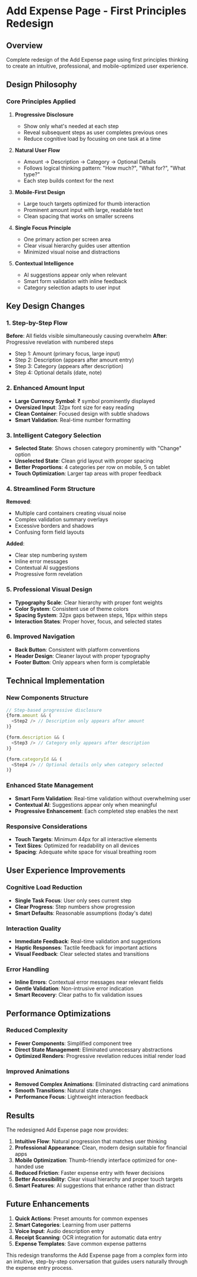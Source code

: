 # Add Expense Page - First Principles Redesign

## Overview
Complete redesign of the Add Expense page using first principles thinking to create an intuitive, professional, and mobile-optimized user experience.

## Design Philosophy

### Core Principles Applied

1. **Progressive Disclosure**
   - Show only what's needed at each step
   - Reveal subsequent steps as user completes previous ones
   - Reduce cognitive load by focusing on one task at a time

2. **Natural User Flow**
   - Amount → Description → Category → Optional Details
   - Follows logical thinking pattern: "How much?", "What for?", "What type?"
   - Each step builds context for the next

3. **Mobile-First Design**
   - Large touch targets optimized for thumb interaction
   - Prominent amount input with large, readable text
   - Clean spacing that works on smaller screens

4. **Single Focus Principle**
   - One primary action per screen area
   - Clear visual hierarchy guides user attention
   - Minimized visual noise and distractions

5. **Contextual Intelligence**
   - AI suggestions appear only when relevant
   - Smart form validation with inline feedback
   - Category selection adapts to user input

## Key Design Changes

### 1. Step-by-Step Flow
**Before**: All fields visible simultaneously causing overwhelm
**After**: Progressive revelation with numbered steps
- Step 1: Amount (primary focus, large input)
- Step 2: Description (appears after amount entry)
- Step 3: Category (appears after description)
- Step 4: Optional details (date, note)

### 2. Enhanced Amount Input
- **Large Currency Symbol**: ₹ symbol prominently displayed
- **Oversized Input**: 32px font size for easy reading
- **Clean Container**: Focused design with subtle shadows
- **Smart Validation**: Real-time number formatting

### 3. Intelligent Category Selection
- **Selected State**: Shows chosen category prominently with "Change" option
- **Unselected State**: Clean grid layout with proper spacing
- **Better Proportions**: 4 categories per row on mobile, 5 on tablet
- **Touch Optimization**: Larger tap areas with proper feedback

### 4. Streamlined Form Structure
**Removed**:
- Multiple card containers creating visual noise
- Complex validation summary overlays
- Excessive borders and shadows
- Confusing form field layouts

**Added**:
- Clear step numbering system
- Inline error messages
- Contextual AI suggestions
- Progressive form revelation

### 5. Professional Visual Design
- **Typography Scale**: Clear hierarchy with proper font weights
- **Color System**: Consistent use of theme colors
- **Spacing System**: 32px gaps between steps, 16px within steps
- **Interaction States**: Proper hover, focus, and selected states

### 6. Improved Navigation
- **Back Button**: Consistent with platform conventions
- **Header Design**: Cleaner layout with proper typography
- **Footer Button**: Only appears when form is completable

## Technical Implementation

### New Components Structure
```typescript
// Step-based progressive disclosure
{form.amount && (
  <Step2 /> // Description only appears after amount
)}

{form.description && (
  <Step3 /> // Category only appears after description
)}

{form.categoryId && (
  <Step4 /> // Optional details only when category selected
)}
```

### Enhanced State Management
- **Smart Form Validation**: Real-time validation without overwhelming user
- **Contextual AI**: Suggestions appear only when meaningful
- **Progressive Enhancement**: Each completed step enables the next

### Responsive Considerations
- **Touch Targets**: Minimum 44px for all interactive elements
- **Text Sizes**: Optimized for readability on all devices
- **Spacing**: Adequate white space for visual breathing room

## User Experience Improvements

### Cognitive Load Reduction
- **Single Task Focus**: User only sees current step
- **Clear Progress**: Step numbers show progression
- **Smart Defaults**: Reasonable assumptions (today's date)

### Interaction Quality
- **Immediate Feedback**: Real-time validation and suggestions
- **Haptic Responses**: Tactile feedback for important actions
- **Visual Feedback**: Clear selected states and transitions

### Error Handling
- **Inline Errors**: Contextual error messages near relevant fields
- **Gentle Validation**: Non-intrusive error indication
- **Smart Recovery**: Clear paths to fix validation issues

## Performance Optimizations

### Reduced Complexity
- **Fewer Components**: Simplified component tree
- **Direct State Management**: Eliminated unnecessary abstractions
- **Optimized Renders**: Progressive revelation reduces initial render load

### Improved Animations
- **Removed Complex Animations**: Eliminated distracting card animations
- **Smooth Transitions**: Natural state changes
- **Performance Focus**: Lightweight interaction feedback

## Results

The redesigned Add Expense page now provides:

1. **Intuitive Flow**: Natural progression that matches user thinking
2. **Professional Appearance**: Clean, modern design suitable for financial apps
3. **Mobile Optimization**: Thumb-friendly interface optimized for one-handed use
4. **Reduced Friction**: Faster expense entry with fewer decisions
5. **Better Accessibility**: Clear visual hierarchy and proper touch targets
6. **Smart Features**: AI suggestions that enhance rather than distract

## Future Enhancements

1. **Quick Actions**: Preset amounts for common expenses
2. **Smart Categories**: Learning from user patterns
3. **Voice Input**: Audio description entry
4. **Receipt Scanning**: OCR integration for automatic data entry
5. **Expense Templates**: Save common expense patterns

This redesign transforms the Add Expense page from a complex form into an intuitive, step-by-step conversation that guides users naturally through the expense entry process.
